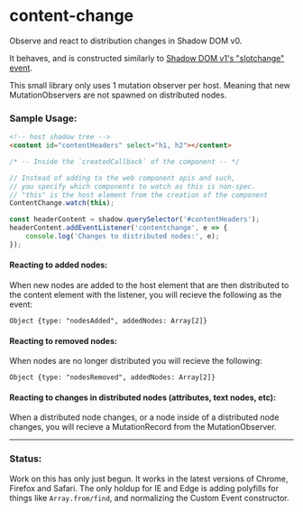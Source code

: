 # content-change

Observe and react to distribution changes in Shadow DOM v0.

It behaves, and is constructed similarly to [Shadow DOM v1's "slotchange" event](https://hayato.io/2016/shadowdomv1/#events-to-react-the-change-of-distributions).

This small library only uses 1 mutation observer per host. Meaning that new MutationObservers are not spawned on distributed nodes.

### Sample Usage:

```html
<!-- host shadow tree -->
<content id="contentHeaders" select="h1, h2"></content>
```

```javascript
/* -- Inside the `createdCallback` of the component -- */

// Instead of adding to the web component apis and such,
// you specify which components to watch as this is non-spec.
// "this" is the host element from the creation of the component
ContentChange.watch(this);

const headerContent = shadow.querySelector('#contentHeaders');
headerContent.addEventListener('contentchange', e => {
	console.log('Changes to distributed nodes:', e);
});
```

#### Reacting to added nodes:
When new nodes are added to the host element that are then distributed to the content element with the listener, you will recieve the following as the event:
```
Object {type: "nodesAdded", addedNodes: Array[2]}
```

#### Reacting to removed nodes:
When nodes are no longer distributed you will recieve the following:
```
Object {type: "nodesRemoved", addedNodes: Array[2]}
```

#### Reacting to changes in distributed nodes (attributes, text nodes, etc):
When a distributed node changes, or a node inside of a distributed node changes, you will recieve a MutationRecord from the MutationObserver. 

---

### Status:
Work on this has only just begun. It works in the latest versions of Chrome, Firefox and Safari.
The only holdup for IE and Edge is adding polyfills for things like `Array.from/find`, and normalizing the Custom Event constructor.
